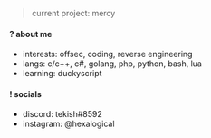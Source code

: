 > current project: mercy

#### ? about me
- interests: offsec, coding, reverse engineering
- langs: c/c++, c#, golang, php, python, bash, lua
- learning: duckyscript

#### ! socials
- discord: tekish#8592
- instagram: @hexalogical
